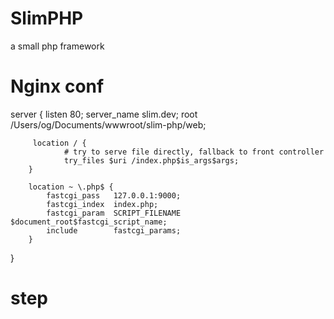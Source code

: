 # SlimPHP
a small php framework


# Nginx conf
server {
        listen       80;
        server_name slim.dev;
        root /Users/og/Documents/wwwroot/slim-php/web;

         location / {
                # try to serve file directly, fallback to front controller
                try_files $uri /index.php$is_args$args;
        }

        location ~ \.php$ {
            fastcgi_pass   127.0.0.1:9000;
            fastcgi_index  index.php;
            fastcgi_param  SCRIPT_FILENAME  $document_root$fastcgi_script_name;
            include        fastcgi_params;
        }
}

# step
